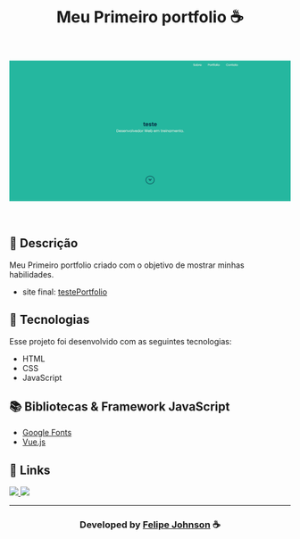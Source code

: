 <h1 align="center">
  Meu Primeiro portfolio ☕
</h1>

<br>

![Resultado final do projeto](/img.png)

<br>
  
## 📝 Descrição 

Meu Primeiro portfolio criado com o objetivo de mostrar minhas habilidades.

- site final: [testePortfolio]()

## 🚀 Tecnologias

Esse projeto foi desenvolvido com as seguintes tecnologias:

- HTML
- CSS
- JavaScript

## 📚 Bibliotecas & Framework JavaScript

- [Google Fonts](https://fonts.google.com/)
- [Vue.js](https://vuejs.org/)

## 🔗 Links

<p align="left">
 
 <a href="https://www.instagram.com/felipee.johnson/" alt="Instagram">
  <img src="https://img.shields.io/badge/-Instagram-0A66C2?style=for-the-badge&logo=Instagram&logoColor=FFFFFF&link=https://www.instagram.com/felipee_johnsonn/"/> 
 </a>

<a href="https://felipejohnsonn.web.app/" alt="Portfolio">
  <img src="https://img.shields.io/badge/my_portfolio-000?style=for-the-badge&logo=ko-fi&logoColor=white&link=https://felipejohnsonn.web.app/"/>
 </a>

 </p>


-----

  <h3 align="center"> Developed by <a href="https://github.com/felipejohnson/">Felipe Johnson</a> ☕</h3>
